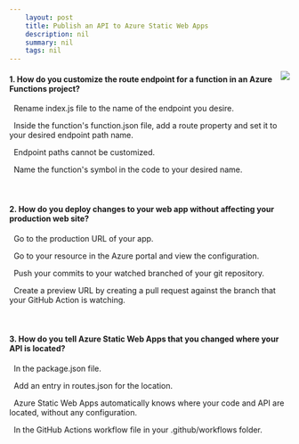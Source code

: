 ```yaml
---
    layout: post
    title: Publish an API to Azure Static Web Apps 
    description: nil
    summary: nil
    tags: nil
---
```



 <a target="_blank" href="https://docs.microsoft.com/en-us/learn/modules/publish-static-web-app-api-preview-url/7-knowledge-check/"><i class="fas fa-external-link-alt"></i> </a>
 <img align="right" src="https://docs.microsoft.com/en-us/learn/achievements/publish-static-web-app-api-preview-url.svg">
####  1. How do you customize the route endpoint for a function in an Azure Functions project?


<i class='far fa-square'></i> &nbsp;&nbsp;Rename index.js file to the name of the endpoint you desire.

<i class='fas fa-check-square' style='color: Dodgerblue;'></i> &nbsp;&nbsp;Inside the function's function.json file, add a route property and set it to your desired endpoint path name.

<i class='far fa-square'></i> &nbsp;&nbsp;Endpoint paths cannot be customized.

<i class='far fa-square'></i> &nbsp;&nbsp;Name the function's symbol in the code to your desired name.
<br />
<br />
<br />

####  2. How do you deploy changes to your web app without affecting your production web site?


<i class='far fa-square'></i> &nbsp;&nbsp;Go to the production URL of your app.

<i class='far fa-square'></i> &nbsp;&nbsp;Go to your resource in the Azure portal and view the configuration.

<i class='far fa-square'></i> &nbsp;&nbsp;Push your commits to your watched branched of your git repository.

<i class='fas fa-check-square' style='color: Dodgerblue;'></i> &nbsp;&nbsp;Create a preview URL by creating a pull request against the branch that your GitHub Action is watching.
<br />
<br />
<br />

####  3. How do you tell Azure Static Web Apps that you changed where your API is located?


<i class='far fa-square'></i> &nbsp;&nbsp;In the package.json file.

<i class='far fa-square'></i> &nbsp;&nbsp;Add an entry in routes.json for the location.

<i class='far fa-square'></i> &nbsp;&nbsp;Azure Static Web Apps automatically knows where your code and API are located, without any configuration.

<i class='fas fa-check-square' style='color: Dodgerblue;'></i> &nbsp;&nbsp;In the GitHub Actions workflow file in your .github/workflows folder.
<br />
<br />
<br />
